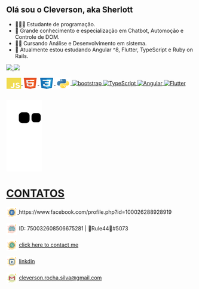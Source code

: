 ## Olá sou o Cleverson, aka Sherlott
- 👨🏻‍💻 Estudante de programação.
- 🔭 Grande conhecimento e especialização em Chatbot, Automoção e Controle de DOM.
- 👨‍💻 Cursando Análise e Desenvolvimento em sistema.
- 🌱 Atualmente estou estudando Angular ^8, Flutter, TypeScript e Ruby on Rails.

 <div>
  <a href="https://github.com/iSherlott">
  <img height="180em" src="https://github-readme-stats.vercel.app/api?username=iSherlott&show_icons=true&theme=dracula&include_all_commits=true&count_private=true"/>
    <img height="180em" src="https://github-readme-stats.vercel.app/api/top-langs/?username=iSherlott&layout=compact&langs_count=7&theme=dracula"/>
</div>
<div style="display: inline_block"><br>
  <img align="center" alt="Js" height="30" width="40" src="https://raw.githubusercontent.com/devicons/devicon/master/icons/javascript/javascript-plain.svg">
  <img align="center" alt="HTML" height="30" width="40" src="https://raw.githubusercontent.com/devicons/devicon/master/icons/html5/html5-original.svg">
  <img align="center" alt="CSS" height="30" width="40" src="https://raw.githubusercontent.com/devicons/devicon/master/icons/css3/css3-original.svg">
  <img align="center" alt="Python" height="30" width="40" src="https://raw.githubusercontent.com/devicons/devicon/master/icons/python/python-original.svg">
  <img align="center" alt="bootstrap" height="30" width="40" src="https://cdn.jsdelivr.net/gh/devicons/devicon/icons/bootstrap/bootstrap-plain.svg">
  <img align="center" alt="TypeScript"  src="https://img.shields.io/badge/TypeScript-007ACC?style=for-the-badge&logo=typescript&logoColor=white"> 
  <img align="center" alt="Angular"  src="https://img.shields.io/badge/Angular-DD0031?style=for-the-badge&logo=angular&logoColor=white"> 
  <img align="center" alt="Flutter" src="https://img.shields.io/badge/Flutter-02569B?style=for-the-badge&logo=flutter&logoColor=white"> 
</div>
 
 ##
 
  ![Snake animation](https://github.com/rafaballerini/rafaballerini/blob/output/github-contribution-grid-snake.svg)
 
</div>

##

# CONTATOS
  <p>
    <img align="center" src="./facebook.png" width="30" height="30">
    <a>https://www.facebook.com/profile.php?id=100026288928919</a>
  </p>
  <p>
    <img align="center" src="./discord.png" width="30" height="30">
    ID: 750032608506675281 | 🎀Rule44🎀#5073
  </p>
  <p>
    <img align="center" src="./whatsapp.png" width="30" height="30">
    <a href="wa.me/5511986431738">click here to contact me</a>
  </p>
  <p>
    <img align="center" src="./linkedin.png" width="30" height="30">
    <a href="https://www.linkedin.com/in/cleverson-silva-151b6a210/">linkdin</a>
  </p>
  <p>
    <img align="center" src="./gmail.png" width="30" height="30">
    <a href="href="cleverson.rocha.silva@gmail.com"">cleverson.rocha.silva@gmail.com</a>
  </p>
